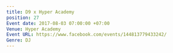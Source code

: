 ```yaml
---
title: D9 x Hyper Academy
position: 27
Event date: 2017-08-03 07:00:00 +07:00
Venue: Hyper Academy
Event URL: https://www.facebook.com/events/144813779433242/
Genre: DJ
---
```


